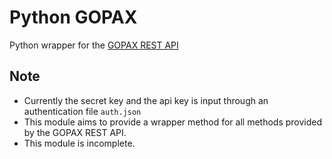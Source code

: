 # Python GOPAX  
Python wrapper for the [GOPAX REST API](https://gopax.github.io/API/index.en.html)
## Note
* Currently the secret key and the api key is input through an authentication file `auth.json`
* This module aims to provide a wrapper method for all methods provided by the GOPAX REST API. 
* This module is incomplete.